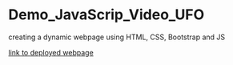 # Demo_JavaScrip_Video_UFO
creating a dynamic webpage using HTML, CSS, Bootstrap and JS

[link to deployed webpage](https://jamie-miller-rva.github.io/Demo_JavaScrip_Video_UFO/)
